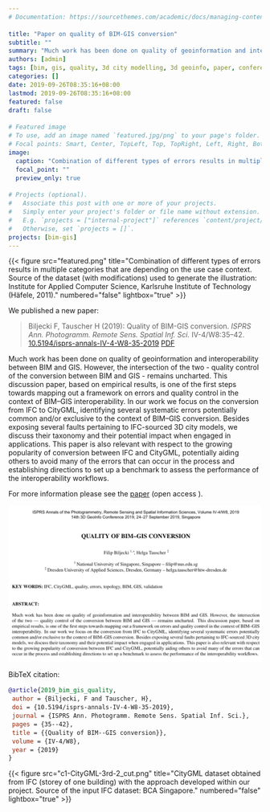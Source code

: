 ```yaml
---
# Documentation: https://sourcethemes.com/academic/docs/managing-content/

title: "Paper on quality of BIM-GIS conversion"
subtitle: ""
summary: "Much work has been done on quality of geoinformation and interoperability between BIM and GIS. However, the intersection of the two - quality control of the conversion between BIM and GIS - remains uncharted"
authors: [admin]
tags: [bim, gis, quality, 3d city modelling, 3d geoinfo, paper, conference, events]
categories: []
date: 2019-09-26T08:35:16+08:00
lastmod: 2019-09-26T08:35:16+08:00
featured: false
draft: false

# Featured image
# To use, add an image named `featured.jpg/png` to your page's folder.
# Focal points: Smart, Center, TopLeft, Top, TopRight, Left, Right, BottomLeft, Bottom, BottomRight.
image:
  caption: "Combination of different types of errors results in multiple categories that are depending on the use case context. Source of the dataset (with modifications) used to generate the illustration: Institute for Applied Computer Science, Karlsruhe Institute of Technology (Häfele, 2011)."
  focal_point: ""
  preview_only: true

# Projects (optional).
#   Associate this post with one or more of your projects.
#   Simply enter your project's folder or file name without extension.
#   E.g. `projects = ["internal-project"]` references `content/project/deep-learning/index.md`.
#   Otherwise, set `projects = []`.
projects: [bim-gis]
---
```


{{< figure src="featured.png" title="Combination of different types of errors results in multiple categories that are depending on the use case context. Source of the dataset (with modifications) used to generate the illustration: Institute for Applied Computer Science, Karlsruhe Institute of Technology (Häfele, 2011)." numbered="false" lightbox="true" >}}

We published a new paper:

> Biljecki F, Tauscher H (2019): Quality of BIM-GIS conversion. _ISPRS Ann. Photogramm. Remote Sens. Spatial Inf. Sci._ IV-4/W8:35–42. [<i class="ai ai-doi-square ai"></i> 10.5194/isprs-annals-IV-4-W8-35-2019](https://doi.org/10.5194/isprs-annals-IV-4-W8-35-2019) [<i class="far fa-file-pdf"></i> PDF](/publication/2019-bim-gis-quality/2019-bim-gis-quality.pdf) <i class="ai ai-open-access-square ai"></i>

Much work has been done on quality of geoinformation and interoperability between BIM and GIS.
However, the intersection of the two - quality control of the conversion between BIM and GIS - remains uncharted.
This discussion paper, based on empirical results, is one of the first steps towards mapping out a framework on errors and quality control in the context of BIM–GIS interoperability.
In our work we focus on the conversion from IFC to CityGML, identifying several systematic errors potentially common and/or exclusive to the context of BIM–GIS conversion.
Besides exposing several faults pertaining to IFC-sourced 3D city models, we discuss their taxonomy and their potential impact when engaged in applications.
This paper is also relevant with respect to the growing popularity of conversion between IFC and CityGML, potentially aiding others to avoid many of the errors that can occur in the process and establishing directions to set up a benchmark to assess the performance of the interoperability workflows.

For more information please see the [paper](/publication/2019-bim-gis-quality/) (open access <i class="ai ai-open-access-square ai"></i>).

[![](page-one.png)](/publication/2019-bim-gis-quality/)


BibTeX citation:
```bibtex
@article{2019_bim_gis_quality,
 author = {Biljecki, F and Tauscher, H},
 doi = {10.5194/isprs-annals-IV-4-W8-35-2019},
 journal = {ISPRS Ann. Photogramm. Remote Sens. Spatial Inf. Sci.},
 pages = {35--42},
 title = {{Quality of BIM--GIS conversion}},
 volume = {IV-4/W8},
 year = {2019}
}
```

{{< figure src="c1-CityGML-3rd-2_cut.png" title="CityGML dataset obtained from IFC (storey of one building) with the approach developed within our project. Source of the input IFC dataset: BCA Singapore." numbered="false" lightbox="true" >}}


